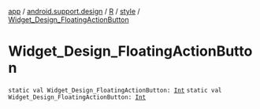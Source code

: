 [app](../../../index.md) / [android.support.design](../../index.md) / [R](../index.md) / [style](index.md) / [Widget_Design_FloatingActionButton](.)

# Widget_Design_FloatingActionButton

`static val Widget_Design_FloatingActionButton: `[`Int`](https://kotlinlang.org/api/latest/jvm/stdlib/kotlin/-int/index.html)
`static val Widget_Design_FloatingActionButton: `[`Int`](https://kotlinlang.org/api/latest/jvm/stdlib/kotlin/-int/index.html)